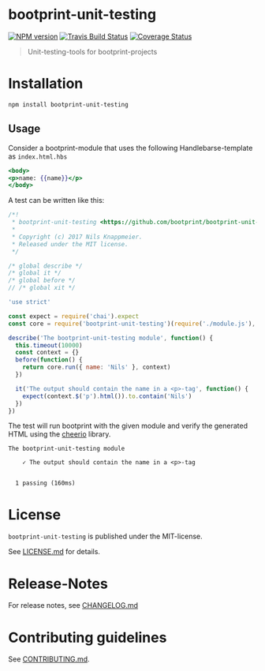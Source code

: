 # bootprint-unit-testing 

[![NPM version](https://img.shields.io/npm/v/bootprint-unit-testing.svg)](https://npmjs.com/package/bootprint-unit-testing)
[![Travis Build Status](https://travis-ci.org/.svg?branch=master)](https://travis-ci.org/)
[![Coverage Status](https://img.shields.io/coveralls/.svg)](https://coveralls.io/r/)

> Unit-testing-tools for bootprint-projects


# Installation

```
npm install bootprint-unit-testing
```

## Usage

Consider a bootprint-module that uses the following Handlebarse-template as `index.html.hbs`

```hbs
<body>
<p>name: {{name}}</p>
</body>
```


A test can be written like this: 

```js
/*!
 * bootprint-unit-testing <https://github.com/bootprint/bootprint-unit-testing>
 *
 * Copyright (c) 2017 Nils Knappmeier.
 * Released under the MIT license.
 */

/* global describe */
/* global it */
/* global before */
// /* global xit */

'use strict'

const expect = require('chai').expect
const core = require('bootprint-unit-testing')(require('./module.js'), __dirname)

describe('The bootprint-unit-testing module', function() {
  this.timeout(10000)
  const context = {}
  before(function() {
    return core.run({ name: 'Nils' }, context)
  })

  it('The output should contain the name in a <p>-tag', function() {
    expect(context.$('p').html()).to.contain('Nils')
  })
})
```

The test will run bootprint with the given module and verify the generated HTML 
using the [cheerio](https://npmjs.com/package/cheerio) library.

```
The bootprint-unit-testing module
    ✓ The output should contain the name in a <p>-tag


  1 passing (160ms)
```



# License

`bootprint-unit-testing` is published under the MIT-license.

See [LICENSE.md](LICENSE.md) for details.


# Release-Notes
 
For release notes, see [CHANGELOG.md](CHANGELOG.md)
 
# Contributing guidelines

See [CONTRIBUTING.md](CONTRIBUTING.md).